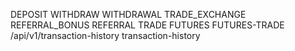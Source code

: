 DEPOSIT
WITHDRAW
WITHDRAWAL
TRADE_EXCHANGE
REFERRAL_BONUS
REFERRAL
TRADE
FUTURES
FUTURES-TRADE
/api/v1/transaction-history
transaction-history

